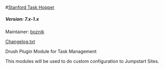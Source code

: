 #[Stanford Task Hopper](https://github.com/SU-SWS/stanford_task_hopper)
##### Version: 7.x-1.x

Maintainer: [boznik](https://github.com/boznik)

[Changelog.txt](CHANGELOG.txt)

Drush Plugin Module for Task Management

This modules will be used to do custom configuration to Jumpstart Sites.
